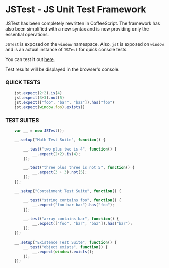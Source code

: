 JSTest - JS Unit Test Framework
===============================

JSTest has been completely rewritten in CoffeeScript. The framework has also been simplified with a new syntax and is now providing only the essential operations.

`JSTest` is exposed on the `window` namespace. Also, `jst` is exposed on `window` and is an actual instance of `JSTest` for quick console tests.

You can test it out <a href="http://htmlpreview.github.com/?https://github.com/jakesankey/JSTest/blob/master/example/index.html" target="_blank">here</a>.

Test results will be displayed in the browser's console.

### QUICK TESTS

```js
    jst.expect(2+2).is(4)
    jst.expect(3+3).not(5)
    jst.expect(["foo", "bar", "baz"]).has("foo")
    jst.expect(window.foo).exists()
```

### TEST SUITES

```js
    var __ = new JSTest();

    __.setup("Math Test Suite", function() {

        __.test("two plus two is 4", function() {
            __.expect(2+2).is(4);
        });

        __.test("three plus three is not 5", function() {
            __.expect(3 + 3).not(5);
        });
    });

    __.setup("Containment Test Suite", function() {

        __.test("string contains foo", function() {
            __.expect("foo bar baz").has("foo");
        });

        __.test("array contains bar", function() {
            __.expect(["foo", "bar", "baz"]).has("bar");
        });
    });

    __.setup("Existence Test Suite", function() {
        __.test("object exists", function() {
            __.expect(window).exists();
        });
    });
```
